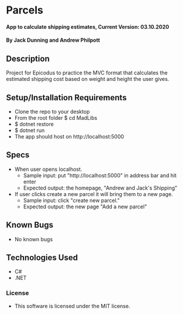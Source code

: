 # Parcels

#### App to calculate shipping estimates, Current Version: 03.10.2020

#### By Jack Dunning and Andrew Philpott

## Description

Project for Epicodus to practice the MVC format that calculates the estimated shipping cost based on weight and height the user gives.

## Setup/Installation Requirements

- Clone the repo to your desktop
- From the root folder \$ cd MadLibs
- \$ dotnet restore
- \$ dotnet run
- The app should host on http://localhost:5000

## Specs

- When user opens localhost.
  - Sample input: put "http://localhost:5000" in address bar and hit enter
  - Expected output: the homepage, "Andrew and Jack's Shipping"
- If user clicks create a new parcel it will bring them to a new page.
  - Sample input: click "create new parcel."
  - Expected output: the new page "Add a new parcel"

## Known Bugs

- No known bugs

## Technologies Used

- C#
- .NET

### License

- This software is licensed under the MIT license.
